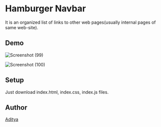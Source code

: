 # Hamburger Navbar 
It is an organized list of links to other web pages(usually internal pages of same web-site).

## Demo
![Screenshot (99)](https://user-images.githubusercontent.com/67232537/139450907-8c57b3b7-ecb4-4973-be4e-7b1efcb14ef1.png)

![Screenshot (100)](https://user-images.githubusercontent.com/67232537/139450932-f139fbb7-9842-442c-a6cf-34694a3477d7.png)

## Setup
Just download index.html, index.css, index.js files.

## Author
[Aditya](https://github.com/AdityaTeltia)
